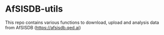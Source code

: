 # AfSISDB-utils
This repo contains various functions to download, upload and analysis data from AfSISDB (https://afsisdb.qed.ai)
